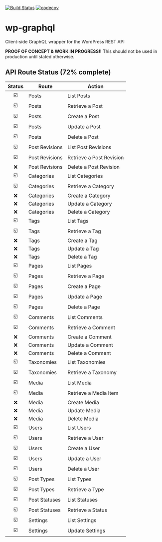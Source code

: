 [![Build Status](https://travis-ci.org/aliemteam/wp-graphql.svg?branch=master)](https://travis-ci.org/aliemteam/wp-graphql)
[![codecov](https://codecov.io/gh/aliemteam/wp-graphql/branch/master/graph/badge.svg)](https://codecov.io/gh/aliemteam/wp-graphql)

# wp-graphql
Client-side GraphQL wrapper for the WordPress REST API

**PROOF OF CONCEPT & WORK IN PROGRESS!!** This should not be used in production until stated otherwise.

## API Route Status (72% complete)

Status | Route | Action
:---:|---|---
:ballot_box_with_check: | Posts | List Posts
:ballot_box_with_check: | Posts | Retrieve a Post
:ballot_box_with_check: | Posts | Create a Post
:ballot_box_with_check: | Posts | Update a Post
:ballot_box_with_check: | Posts | Delete a Post
:ballot_box_with_check: | Post Revisions | List Post Revisions
:ballot_box_with_check: | Post Revisions | Retrieve a Post Revision
:x: | Post Revisions | Delete a Post Revision
:ballot_box_with_check: | Categories | List Categories
:ballot_box_with_check: | Categories | Retrieve a Category
:x: | Categories | Create a Category
:x: | Categories | Update a Category
:x: | Categories | Delete a Category
:ballot_box_with_check: | Tags | List Tags
:ballot_box_with_check: | Tags | Retrieve a Tag
:x: | Tags | Create a Tag
:x: | Tags | Update a Tag
:x: | Tags | Delete a Tag
:ballot_box_with_check: | Pages | List Pages
:ballot_box_with_check: | Pages | Retrieve a Page
:ballot_box_with_check: | Pages | Create a Page
:ballot_box_with_check: | Pages | Update a Page
:ballot_box_with_check: | Pages | Delete a Page
:ballot_box_with_check: | Comments | List Comments
:ballot_box_with_check: | Comments | Retrieve a Comment
:x: | Comments | Create a Comment
:x: | Comments | Update a Comment
:x: | Comments | Delete a Comment
:ballot_box_with_check: | Taxonomies | List Taxonomies
:ballot_box_with_check: | Taxonomies | Retrieve a Taxonomy
:ballot_box_with_check: | Media | List Media
:ballot_box_with_check: | Media | Retrieve a Media Item
:x: | Media | Create Media
:x: | Media | Update Media
:x: | Media | Delete Media
:ballot_box_with_check: | Users | List Users
:ballot_box_with_check: | Users | Retrieve a User
:ballot_box_with_check: | Users | Create a User
:ballot_box_with_check: | Users | Update a User
:ballot_box_with_check: | Users | Delete a User
:ballot_box_with_check: | Post Types | List Types
:ballot_box_with_check: | Post Types | Retrieve a Type
:ballot_box_with_check: | Post Statuses | List Statuses
:ballot_box_with_check: | Post Statuses | Retrieve a Status
:ballot_box_with_check: | Settings | List Settings
:ballot_box_with_check: | Settings | Update Settings
